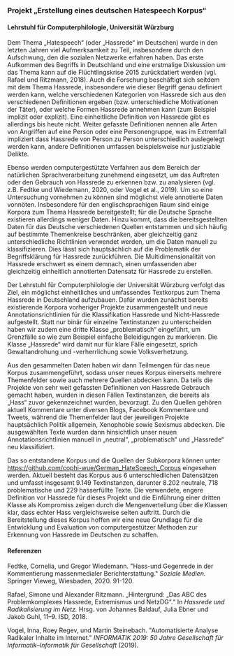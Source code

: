### Projekt „Erstellung eines deutschen Hatespeech Korpus“
#### Lehrstuhl für Computerphilologie, Universität Würzburg

Dem Thema „Hatespeech“ (oder „Hassrede“ im Deutschen) wurde in den letzten Jahren viel Aufmerksamkeit zu Teil, insbesondere durch den Aufschwung, den die sozialen Netzwerke erfahren haben. Das erste Aufkommen des Begriffs in Deutschland und eine erstmalige Diskussion um das Thema kann auf die Flüchtlingskrise 2015 zurückdatiert werden (vgl. Rafael und Ritzmann, 2018). Auch die Forschung beschäftigt sich seitdem mit dem Thema Hassrede, insbesondere wie dieser Begriff genau definiert werden kann, welche verschiedenen Kategorien von Hassrede sich aus den verschiedenen Definitionen ergeben (bzw. unterschiedliche Motivationen der Täter), oder welche Formen Hassrede annehmen kann (zum Beispiel implizit oder explizit). Eine einheitliche Definition von Hassrede gibt es allerdings bis heute nicht. Weiter gefasste Definitionen nennen alle Arten von Angriffen auf eine Person oder eine Personengruppe, was im Extremfall impliziert dass Hassrede von Person zu Person unterschiedlich auslegelegt werden kann, andere Definitionen umfassen beispielsweise nur justiziable Delikte.

Ebenso werden computergestützte Verfahren aus dem Bereich der natürlichen Sprachverarbeitung  zunehmend eingesetzt, um das Auftreten oder den Gebrauch von Hassrede zu erkennen bzw. zu analysieren (vgl. z.B. Fedtke und Wiedemann, 2020, oder Vogel et al., 2019). Um so eine Untersuchung vornehmen zu können sind möglichst viele annotierte Daten vonnöten. Insbesondere für den englischsprachigen Raum sind einige Korpora zum Thema Hassrede bereitgestellt; für die Deutsche Sprache existieren allerdings weniger Daten. Hinzu kommt, dass die bereitsgestellten Daten für das Deutsche verschiedenen Quellen entstammen und sich häufig auf bestimmte Themenkreise beschränken, aber gleichzeitig ganz unterschiedliche Richtlinien verwendet werden, um die Daten manuell zu klassifizieren. Dies lässt sich hauptsächlich auf die Problematik der Begriffsklärung für Hassrede zurückführen. Die Multidimensionalität von Hassrede erschwert es einem demnach, einen umfassenden aber gleichzeitig einheitlich annotierten Datensatz für Hassrede zu erstellen.

Der Lehrstuhl für Computerphilologie der Universität Würzburg verfolgt das Ziel, ein möglichst einheitliches und umfassendes Textkorpus zum Thema Hassrede in Deutschland aufzubauen. Dafür wurden zunächst bereits existierende Korpora vorheriger Projekte zusammengestellt und neue Annotationsrichtlinien für die Klassifikation Hassrede und Nicht-Hassrede aufgestellt. Statt nur binär für einzelne Textinstanzen zu unterscheiden haben wir zudem eine dritte Klasse „problematisch“ eingeführt, um Grenzfälle so wie zum Beispiel einfache Beleidigungen zu markieren. Die Klasse „Hassrede“ wird damit nur für klare Fälle eingesetzt, sprich Gewaltandrohung und -verherrlichung sowie Volksverhetzung.

Aus den gesammelten Daten haben wir dann Teilmengen für das neue Korpus zusammengeführt, sodass unser neues Korpus einerseits mehrere Themenfelder sowie auch mehrere Quellen abdecken kann. Da teils die Projekte von sehr weit gefassten Definitionen von Hassrede Gebrauch gemacht haben, wurden in diesen Fällen Textinstanzen, die bereits als „Hass“ zuvor gekennzeichnet wurden, bevorzugt. Zu den Quellen gehören aktuell Kommentare unter diversen Blogs, Facebook Kommentare und Tweets, während die Themenfelder laut der jeweiligen Projekte hauptsächlich Politik allgemein, Xenophobie sowie Sexismus abdecken. Die ausgewählten Texte wurden dann hinsichtlich unser neuen Annotationsrichtlinien manuell in „neutral“, „problematisch“ und „Hassrede“ neu klassifiziert. 

Das so entstandene Korpus und die Quellen der Subkorpora können unter https://github.com/cophi-wue/German_HateSpeech_Corpus eingesehen werden. Aktuell besteht das Korpus aus 6 unterschiedlichen Datensätzen und umfasst insgesamt  9.149 Textinstanzen, darunter 8.202 neutrale, 718 problematische und 229 hasserfüllte Texte. Die verwendete, engere Definition vor Hassrede für dieses Projekt und die Einführung einer dritten Klasse als Kompromiss zeigen durch die Mengenverteilung über die Klassen klar, dass echter Hass vergleichsweise selten auftritt. Durch die Bereitstellung dieses Korpus hoffen wir eine neue Grundlage für die Entwicklung und Evaluation von computergestützer Methoden zur Erkennung von Hassrede im Deutschen zu schaffen.

#### Referenzen

Fedtke, Cornelia, und Gregor Wiedemann. "Hass-und Gegenrede in der Kommentierung massenmedialer Berichterstattung." *Soziale Medien.* Springer Vieweg, Wiesbaden, 2020. 91-120.

Rafael, Simone und Alexander Ritzmann. „Hintergrund: „Das ABC des Problemkomplexes Hassrede, Extremismus und NetzDG“.“ In *Hassrede und Radikalisierung im Netz.* Hrsg. von Johannes Baldauf, Julia Ebner und Jakob Guhl, 11–9. ISD, 2018. 

Vogel, Inna, Roey Regev, und Martin Steinebach. "Automatisierte Analyse Radikaler Inhalte im Internet." *INFORMATIK 2019: 50 Jahre Gesellschaft für Informatik–Informatik für Gesellschaft* (2019).
